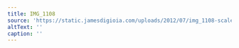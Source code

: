 ```yaml
---
title: IMG_1108
source: 'https://static.jamesdigioia.com/uploads/2012/07/img_1108-scaled.jpg'
altText: ''
caption: ''
---
```


